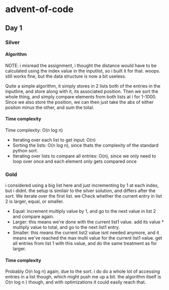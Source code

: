 # advent-of-code

## Day 1
### Silver
#### Algorithm
NOTE: i misread the assignment, i thought the distance would have to be calculated using the index value in the inputlist, so i built it for that. woops.
still works fine, but the data structure is now a bit useless.

Quite a simple algorithm, it simply stores in 2 lists both of the entries in the inputline, and store along with it, its associated position.
Then we sort the whole thing, and simply compare elements from both lists at i for 1-1000.
Since we also store the position, we can then just take the abs of either positon minus the other, and sum the total.

#### Time complexity
Time complexity: O(n log n)
- Iterating over each list to get input: O(n)
- Sorting the lists: O(n log n), since thats the complexity of the standard python sort.
- Iterating over lists to compare all entries: O(n), since we only need to loop over once and each element only gets compared once

### Gold
i considered using a big list here and just incrementing by 1 at each index, but i didnt.
the setup is similair to the silver solution, and differs after the sort.
We iterate over the first list.
we Check whether the current entry in list 2 is larger, equal, or smaller.
- Equal: increment multiply value by 1, and go to the next value in list 2 and compare again.
- Larger: this means we're done with the current list1 value. add its value * multiply value to total, and go to the next list1 entry.
- Smaller: this means the current list2 value isnt needed anymore, and it means we've reached the max multi value for the current list1 value. get all entries from list 1 with this value, and do the same treatment as for larger.

#### Time complexity
Probably O(n log n) again, due to the sort. i do do a whole lot of accessing entries in a list though, which might push me up a bit.
the algorithm itself is O(n log n ) though, and with optimizations it could easily reach that.